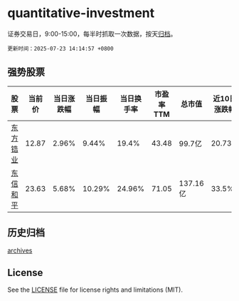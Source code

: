 # quantitative-investment

证券交易日，9:00-15:00，每半时抓取一次数据，按天[归档](archives)。

`更新时间：2025-07-23 14:14:57 +0800`

## 强势股票

|股票|当前价|当日涨跌幅|当日振幅|当日换手率|市盈率TTM|总市值|近10日涨跌幅|
|----|----|----|----|----|----|----|----|
|[东方锆业](https://xueqiu.com/S/SZ002167)|12.87|2.96%|9.44%|19.4%|43.48|99.7亿|20.73%|
|[东信和平](https://xueqiu.com/S/SZ002017)|23.63|5.68%|10.29%|24.96%|71.05|137.16亿|33.5%|

## 历史归档

[archives](archives)

## License

See the [LICENSE](LICENSE) file for license rights and limitations (MIT).